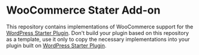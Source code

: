 # WooCommerce Stater Add-on
This repository contains implementations of WooCommerce support for the [WordPress Starter Plugin](https://github.com/dpripa/wp-starter-plugin). Don't build your plugin based on this repository as a template, use it only to copy the necessary implementations into your plugin built on [WordPress Starter Plugin](https://github.com/dpripa/wp-starter-plugin).

